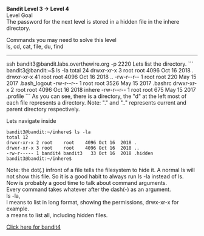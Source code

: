 <b>Bandit Level 3 → Level 4</b>  
Level Goal  
The password for the next level is stored in a hidden file in the inhere directory.  
  
Commands you may need to solve this level  
ls, cd, cat, file, du, find  
<hr>  
ssh bandit3@bandit.labs.overthewire.org -p 2220  
Lets list the directory.    
```
bandit3@bandit:~$ ls -la
total 24
drwxr-xr-x  3 root root 4096 Oct 16  2018 .
drwxr-xr-x 41 root root 4096 Oct 16  2018 ..
-rw-r--r--  1 root root  220 May 15  2017 .bash_logout
-rw-r--r--  1 root root 3526 May 15  2017 .bashrc
drwxr-xr-x  2 root root 4096 Oct 16  2018 inhere
-rw-r--r--  1 root root  675 May 15  2017 .profile
```  
As you can see, there is a directory, the "d" at the left most of each file represents a directory.
Note: "." and ".." represents current and parent directory respectively.  
  
Lets navigate inside
```
bandit3@bandit:~/inhere$ ls -la
total 12
drwxr-xr-x 2 root    root    4096 Oct 16  2018 .
drwxr-xr-x 3 root    root    4096 Oct 16  2018 ..
-rw-r----- 1 bandit4 bandit3   33 Oct 16  2018 .hidden
bandit3@bandit:~/inhere$
```
Note: the dot(.) infront of a file tells the filesystem to hide it. A normal ls will not show this file. So it is a good habit to always run ls -la instead of ls.  
Now is probably a good time to talk about command arguments.  
Every command takes whatever after the dash(-) as an argument.  
ls -la,  
l means to list in long format, showing the permissions, drwx-xr-x for example.  
a means to list all, including hidden files.

[Click here for bandit4](../bandit4)
